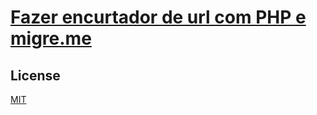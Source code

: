 # [Fazer encurtador de url com PHP e migre.me](http://nandomoreira.me/2012/12/22/fazer-encurtador-de-url-com-php-e-migre-me/)


## License

[MIT](/LICENSE)
